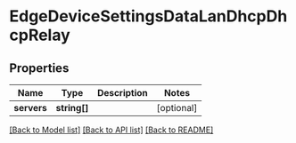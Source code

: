 # EdgeDeviceSettingsDataLanDhcpDhcpRelay

## Properties
Name | Type | Description | Notes
------------ | ------------- | ------------- | -------------
**servers** | **string[]** |  | [optional] 

[[Back to Model list]](../README.md#documentation-for-models) [[Back to API list]](../README.md#documentation-for-api-endpoints) [[Back to README]](../README.md)


